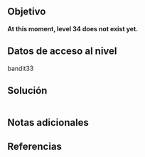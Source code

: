 ## Objetivo
**At this moment, level 34 does not exist yet.**
## Datos de acceso al nivel
bandit33
## Solución
```

```
## Notas adicionales

## Referencias
